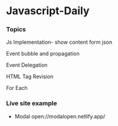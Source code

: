 # Javascript-Daily
### Topics
<p>Js Implementation- show content form json </p>
<p>Event bubble and propagation</p>
<p>Event Delegation</p>
<p>HTML Tag Revision</p>
<p>For Each</p>

### Live site example<br>
- <p>Modal open://modalopen.netlify.app/</p>


